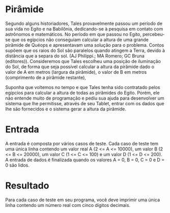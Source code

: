 # Pirâmide
Segundo alguns historiadores, Tales provavelmente passou um período de sua vida no Egito e na Babilônia, dedicando-se à pesquisa em contato com astrônomos e matemáticos. No período em que passou no Egito, percebeu-se que os egípcios não conseguiam calcular a altura de uma grande pirâmide de Quéops e apresentavam uma solução para o problema. Contos supõem que os raios do Sol são paralelos quando atingem a Terra, devido à distância que a separa do sol. (AJ Philippi.; MA Romero; GC Bruna (editores)). Consideremos que Tales escolheu uma posição de iluminação do Sol, de forma que seja possível calcular a altura da pirâmide dado o valor de A em metros (largura da pirâmide), o valor de B em metros (comprimento de a pirâmide restante),


Suponha que voltemos no tempo e que Tales tenha sido contratado pelos egípcios para calcular a altura de todas as pirâmides do Egito. Porém, ele não entende muito de programação e pediu sua ajuda para desenvolver um sistema que lhe permitisse, através de seu Tablet, entrar com os dados que lhe são fornecidos e o sistema gerar a altura da pirâmide.

# Entrada
A entrada é composta por vários casos de teste. Cada caso de teste tem uma única linha contendo um valor real A (2 <= A <= 10000), um valor B (2 <= B <= 20000), um valor C (1 <= C <= 100) e um valor D (1 <= D <= 200). A entrada de dados é finalizada quando os valores A = 0, B = 0, C = 0 e D = 0 são lidos.

# Resultado
Para cada caso de teste em seu programa, você deve imprimir uma única linha contendo um número real com cinco dígitos decimais.